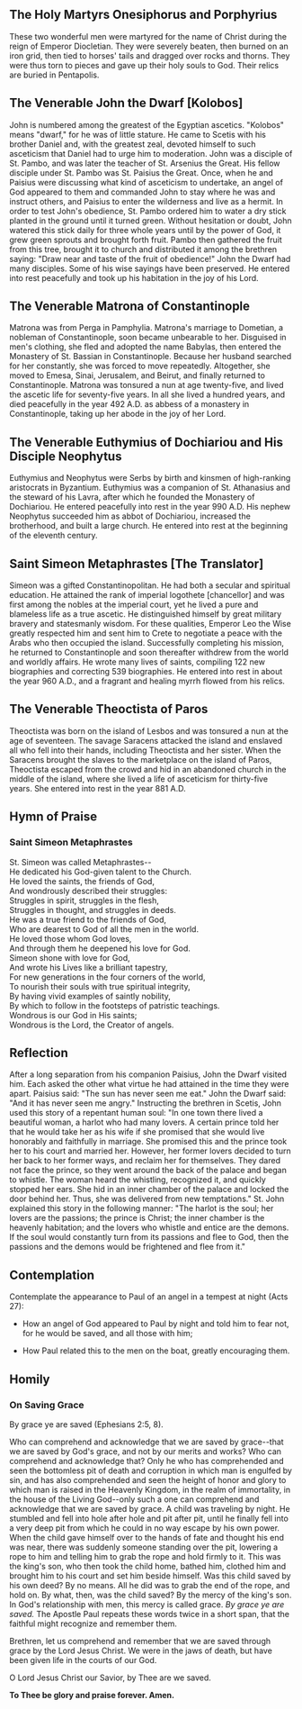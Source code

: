 ## The Holy Martyrs Onesiphorus and Porphyrius

These two wonderful men were martyred for the name of Christ during the reign of Emperor Diocletian. They were severely beaten, then burned on an iron grid, then tied to horses' tails and dragged over rocks and thorns. They were thus torn to pieces and gave up their holy souls to God. Their relics are buried in Pentapolis.


## The Venerable John the Dwarf [Kolobos]

John is numbered among the greatest of the Egyptian ascetics. "Kolobos" means "dwarf," for he was of little stature. He came to Scetis with his brother Daniel and, with the greatest zeal, devoted himself to such asceticism that Daniel had to urge him to moderation. John was a disciple of St. Pambo, and was later the teacher of St. Arsenius the Great. His fellow disciple under St. Pambo was St. Paisius the Great. Once, when he and Paisius were discussing what kind of asceticism to undertake, an angel of God appeared to them and commanded John to stay where he was and instruct others, and Paisius to enter the wilderness and live as a hermit. In order to test John's obedience, St. Pambo ordered him to water a dry stick planted in the ground until it turned green. Without hesitation or doubt, John watered this stick daily for three whole years until by the power of God, it grew green sprouts and brought forth fruit. Pambo then gathered the fruit from this tree, brought it to church and distributed it among the brethren saying: "Draw near and taste of the fruit of obedience!" John the Dwarf had many disciples. Some of his wise sayings have been preserved. He entered into rest peacefully and took up his habitation in the joy of his Lord.


## The Venerable Matrona of Constantinople

Matrona was from Perga in Pamphylia. Matrona's marriage to Dometian, a nobleman of Constantinople, soon became unbearable to her. Disguised in men's clothing, she fled and adopted the name Babylas, then entered the Monastery of St. Bassian in Constantinople. Because her husband searched for her constantly, she was forced to move repeatedly. Altogether, she moved to Emesa, Sinai, Jerusalem, and Beirut, and finally returned to Constantinople. Matrona was tonsured a nun at age twenty-five, and lived the ascetic life for seventy-five years. In all she lived a hundred years, and died peacefully in the year 492 A.D. as abbess of a monastery in Constantinople, taking up her abode in the joy of her Lord.


## The Venerable Euthymius of Dochiariou and His Disciple Neophytus

Euthymius and Neophytus were Serbs by birth and kinsmen of high-ranking aristocrats in Byzantium. Euthymius was a companion of St. Athanasius and the steward of his Lavra, after which he founded the Monastery of Dochiariou. He entered peacefully into rest in the year 990 A.D. His nephew Neophytus succeeded him as abbot of Dochiariou, increased the brotherhood, and built a large church. He entered into rest at the beginning of the eleventh century.


## Saint Simeon Metaphrastes [The Translator]

Simeon was a gifted Constantinopolitan. He had both a secular and spiritual education. He attained the rank of imperial logothete [chancellor] and was first among the nobles at the imperial court, yet he lived a pure and blameless life as a true ascetic. He distinguished himself by great military bravery and statesmanly wisdom. For these qualities, Emperor Leo the Wise greatly respected him and sent him to Crete to negotiate a peace with the Arabs who then occupied the island. Successfully completing his mission, he returned to Constantinople and soon thereafter withdrew from the world and worldly affairs. He wrote many lives of saints, compiling 122 new biographies and correcting 539 biographies. He entered into rest in about the year 960 A.D., and a fragrant and healing myrrh flowed from his relics.


## The Venerable Theoctista of Paros

Theoctista was born on the island of Lesbos and was tonsured a nun at the age of seventeen. The savage Saracens attacked the island and enslaved all who fell into their hands, including Theoctista and her sister. When the Saracens brought the slaves to the marketplace on the island of Paros, Theoctista escaped from the crowd and hid in an abandoned church in the middle of the island, where she lived a life of asceticism for thirty-five years. She entered into rest in the year 881 A.D.


## Hymn of Praise

### Saint Simeon Metaphrastes

St. Simeon was called Metaphrastes--  
He dedicated his God-given talent to the Church.  
He loved the saints, the friends of God,  
And wondrously described their struggles:  
Struggles in spirit, struggles in the flesh,  
Struggles in thought, and struggles in deeds.  
He was a true friend to the friends of God,  
Who are dearest to God of all the men in the world.  
He loved those whom God loves,  
And through them he deepened his love for God.  
Simeon shone with love for God,  
And wrote his Lives like a brilliant tapestry,  
For new generations in the four corners of the world,  
To nourish their souls with true spiritual integrity,  
By having vivid examples of saintly nobility,  
By which to follow in the footsteps of patristic teachings.  
Wondrous is our God in His saints;  
Wondrous is the Lord, the Creator of angels.


## Reflection

After a long separation from his companion Paisius, John the Dwarf visited him. Each asked the other what virtue he had attained in the time they were apart. Paisius said: "The sun has never seen me eat." John the Dwarf said: "And it has never seen me angry." Instructing the brethren in Scetis, John used this story of a repentant human soul: "In one town there lived a beautiful woman, a harlot who had many lovers. A certain prince told her that he would take her as his wife if she promised that she would live honorably and faithfully in marriage. She promised this and the prince took her to his court and married her. However, her former lovers decided to turn her back to her former ways, and reclaim her for themselves. They dared not face the prince, so they went around the back of the palace and began to whistle. The woman heard the whistling, recognized it, and quickly stopped her ears. She hid in an inner chamber of the palace and locked the door behind her. Thus, she was delivered from new temptations." St. John explained this story in the following manner: "The harlot is the soul; her lovers are the passions; the prince is Christ; the inner chamber is the heavenly habitation; and the lovers who whistle and entice are the demons. If the soul would constantly turn from its passions and flee to God, then the passions and the demons would be frightened and flee from it."


## Contemplation

Contemplate the appearance to Paul of an angel in a tempest at night (Acts 27):

- How an angel of God appeared to Paul by night and told him to fear not, for he would be saved, and all those with him;

- How Paul related this to the men on the boat, greatly encouraging them.


## Homily

### On Saving Grace

By grace ye are saved (Ephesians 2:5, 8).

Who can comprehend and acknowledge that we are saved by grace--that we are saved by God's grace, and not by our merits and works? Who can comprehend and acknowledge that? Only he who has comprehended and seen the bottomless pit of death and corruption in which man is engulfed by sin, and has also comprehended and seen the height of honor and glory to which man is raised in the Heavenly Kingdom, in the realm of immortality, in the house of the Living God--only such a one can comprehend and acknowledge that we are saved by grace. A child was traveling by night. He stumbled and fell into hole after hole and pit after pit, until he finally fell into a very deep pit from which he could in no way escape by his own power. When the child gave himself over to the hands of fate and thought his end was near, there was suddenly someone standing over the pit, lowering a rope to him and telling him to grab the rope and hold firmly to it. This was the king's son, who then took the child home, bathed him, clothed him and brought him to his court and set him beside himself. Was this child saved by his own deed? By no means. All he did was to grab the end of the rope, and hold on. By what, then, was the child saved? By the mercy of the king's son. In God's relationship with men, this mercy is called grace. *By grace ye are saved.* The Apostle Paul repeats these words twice in a short span, that the faithful might recognize and remember them.

Brethren, let us comprehend and remember that we are saved through grace by the Lord Jesus Christ. We were in the jaws of death, but have been given life in the courts of our God.

O Lord Jesus Christ our Savior, by Thee are we saved.

**To Thee be glory and praise forever. Amen.**
